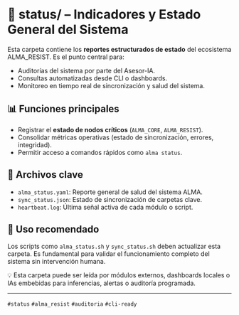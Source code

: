 # 📁 status/ – Indicadores y Estado General del Sistema

Esta carpeta contiene los **reportes estructurados de estado** del ecosistema ALMA_RESIST. Es el punto central para:

- Auditorías del sistema por parte del Asesor-IA.
- Consultas automatizadas desde CLI o dashboards.
- Monitoreo en tiempo real de sincronización y salud del sistema.

## 📊 Funciones principales

- Registrar el **estado de nodos críticos** (`ALMA_CORE`, `ALMA_RESIST`).
- Consolidar métricas operativas (estado de sincronización, errores, integridad).
- Permitir acceso a comandos rápidos como `alma status`.

## 📁 Archivos clave

- `alma_status.yaml`: Reporte general de salud del sistema ALMA.
- `sync_status.json`: Estado de sincronización de carpetas clave.
- `heartbeat.log`: Última señal activa de cada módulo o script.

## 🧠 Uso recomendado

Los scripts como `alma_status.sh` y `sync_status.sh` deben actualizar esta carpeta. Es fundamental para validar el funcionamiento completo del sistema sin intervención humana.

💡 Esta carpeta puede ser leída por módulos externos, dashboards locales o IAs embebidas para inferencias, alertas o auditoría programada.

---

`#status` `#alma_resist` `#auditoria` `#cli-ready`

